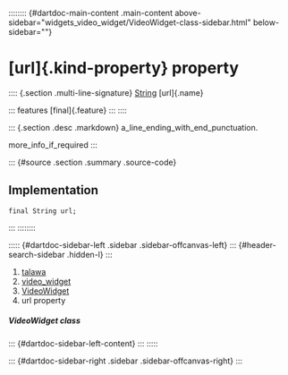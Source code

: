 :::::::: {#dartdoc-main-content .main-content above-sidebar="widgets_video_widget/VideoWidget-class-sidebar.html" below-sidebar=""}
<div>

# [url]{.kind-property} property

</div>

:::: {.section .multi-line-signature}
[String](https://api.flutter.dev/flutter/dart-core/String-class.html)
[url]{.name}

::: features
[final]{.feature}
:::
::::

::: {.section .desc .markdown}
a_line_ending_with_end_punctuation.

more_info_if_required
:::

::: {#source .section .summary .source-code}
## Implementation

``` language-dart
final String url;
```
:::
::::::::

::::: {#dartdoc-sidebar-left .sidebar .sidebar-offcanvas-left}
::: {#header-search-sidebar .hidden-l}
:::

1.  [talawa](../../index.html)
2.  [video_widget](../../widgets_video_widget/)
3.  [VideoWidget](../../widgets_video_widget/VideoWidget-class.html)
4.  url property

##### VideoWidget class

::: {#dartdoc-sidebar-left-content}
:::
:::::

::: {#dartdoc-sidebar-right .sidebar .sidebar-offcanvas-right}
:::
